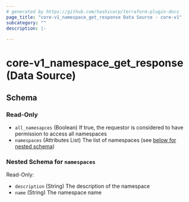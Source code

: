```yaml
---
# generated by https://github.com/hashicorp/terraform-plugin-docs
page_title: "core-v1_namespace_get_response Data Source - core-v1"
subcategory: ""
description: |-
  
---
```


# core-v1_namespace_get_response (Data Source)





<!-- schema generated by tfplugindocs -->
## Schema

### Read-Only

- `all_namesapces` (Boolean) If true, the requestor is considered to have permission to access all namespaces
- `namespaces` (Attributes List) The list of namespaces (see [below for nested schema](#nestedatt--namespaces))

<a id="nestedatt--namespaces"></a>
### Nested Schema for `namespaces`

Read-Only:

- `description` (String) The description of the namespace
- `name` (String) The namespace name
